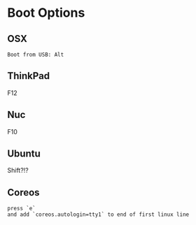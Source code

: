 # Boot Options

## OSX

	Boot from USB: Alt

## ThinkPad

F12

## Nuc

F10

## Ubuntu

Shift?!?

## Coreos
	press `e`
	and add `coreos.autologin=tty1` to end of first linux line
